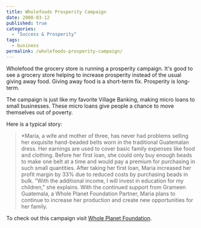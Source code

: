 ```yaml
---
title: Wholefoods Prosperity Campaign
date: 2008-03-12
published: true
categories:
  - "Success & Prosperity"
tags:
  - business
permalink: /wholefoods-prosperity-campaign/
---
```

Wholefood the grocery store is running a prosperity campaign.  It's good to see a grocery store helping to increase prosperity instead of the usual giving away food.  Giving away food is a short-term fix.  Prosperity is long-term.

The campaign is just like my favorite Village Banking, making micro loans to small businesses.  These micro loans give people a chance to move themselves out of poverty.

Here is a typical story:
> *Maria, a wife and mother of three, has never had problems selling her exquisite hand-beaded belts worn in the traditional Guatemalan dress.  Her earnings are used to cover basic family expenses like food and clothing.  Before her first loan, she could only buy enough beads to make one belt at a time and would pay a premium for purchasing in such small quantities.  After taking her first loan, Maria increased her profit margin by 33% due to reduced costs by purchasing beads in bulk. "With the additional income, I will invest in education for my children," she explains.  With the continued support from Grameen Guatemala, a Whole Planet Foundation Partner, Maria plans to continue to increase her production and create new opportunities for her family.

To check out this campaign visit [Whole Planet Foundation](https://www.wholeplanetfoundation.org).
